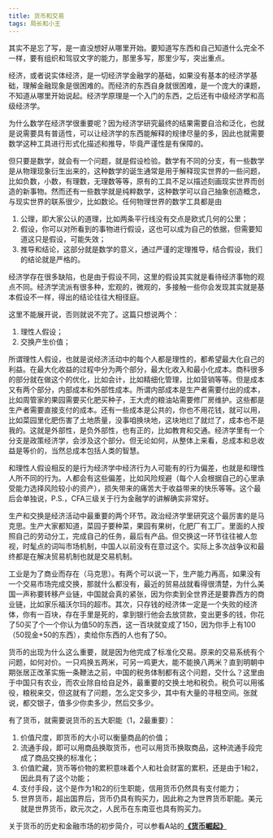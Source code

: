 ```yaml
---
title: 货币和交易
tags: 局长和小王
---
```

其实不是忘了写，是一直没想好从哪里开始。要知道写东西和自己知道什么完全不一样，要有组织和驾驭文字的能力，那里多写，那里少写，突出重点。

经济，或者说实体经济，是一切经济学金融学的基础，如果没有基本的经济学基础，理解金融现象是很困难的。而经济的东西自身就很困难，是一个庞大的课题，不知道从哪里开始说起。经济学原理是一个入门的东西，之后还有中级经济学和高级经济学。

为什么数学在经济学很重要呢？因为经济学研究最终的结果需要自洽和泛化，也就是说需要具有普适性，可以让经济学的东西能解释的规律尽量的多，因此也就需要数学这种工具进行形式化描述和推导，毕竟严谨性是有保障的。

但只要是数学，就会有一个问题，就是假设检验。数学有不同的分支，有一些数学是从物理现象衍生出来的，这种数学的诞生通常是用于解释现实世界的一些问题，比如负数，小数，有理数，无理数等等，原有的工具不足以描述刻画现实世界而创造的新事物。然而还有一些数学就是纯粹数学，这种数学可以自己抽象创造概念，与现实世界的联系很少，比如数论。任何物理世界的数学工具都是由
1. 公理，即大家公认的道理，比如两条平行线没有交点是欧式几何的公里；
2. 假设，你可以对所看到的事物进行假设，这也可以成为自己的依据，但需要知道这只是假设，可能失效；
3. 推导和结论，这部分就是数学的意义，通过严谨的定理推导，结合假设，我们的结论就是严格的。

经济学存在很多缺陷，也是由于假设不同，这里的假设其实就是看待经济事物的观点不同。经济学流派有很多种，宏观的，微观的，多接触一些你会发现其实就是基本假设不一样，得出的结论往往大相径庭。

这里不能展开说，否则就说不完了。这篇只想说两个：
1. 理性人假设；
2. 交换产生价值；

所谓理性人假设，也就是说经济活动中的每个人都是理性的，都希望最大化自己的利益。在最大化收益的过程中分为两个部分，最大化收入和最小化成本。商科很多的部分就在做这个的优化，比如会计，比如精细化管理，比如营销等等。但是成本又有两个部分，内部成本和外部性成本。所谓内部成本是生产者需要付出的成本，比如周管家的果园需要买化肥买种子，王大虎的粮油站需要修厂房维护。这些都是生产者需要直接支付的成本。还有一些成本是公共的，你也不用花钱，就可以用，比如菜园里化肥伤害了土地质量，没事咱换块地，这块地烂了就烂了，成本也不是我的。这就是外部性，是负外部性，也有正的，比如教育和交通。经济学里有一个分支是政策经济学，会涉及这个部分。但无论如何，从整体上来看，总成本和总收益是等价的，当然总成本包括人类的智慧。

和理性人假设相反的是行为经济学中经济行为人可能有的行为偏差，也就是和理性人所不同的行为。人都会有这些偏差，比如风险规避（每个人会根据自己的心里承受能力选择风险较小的资产），损失带来的痛苦大于收益带来的快乐等等。这个最后会单独说，P.S.，CFA三级关于行为金融学的讲解确实非常好。

生产和交换是经济活动中最重要的两个环节。政治经济学里研究这个最厉害的是马克思。生产大家都知道，菜园子要种菜，果园有果树，化肥厂有工厂。里面的人按照自己的劳动分工，完成自己的任务，最后有产品。但交换这一环节往往被人忽视，时髦点的词叫市场机制，中国人以前没有在意过这个。实际上多次战争议和最终都是在解决贸易机制也就是交易机制。

工业是为了商业而存在（马克思）。有两个可以说一下，生产能力再高，如果没有一个交易市场完成交换，那就什么都没有，最近的贸易战就看得很清楚，为什么美国一声称要转移产业链，中国就会真的紧张，因为你卖到全世界还是要靠西方的商业链，比如家乐福沃尔玛的超市。其次，只存钱的经济体一定是一个失败的经济体，你有一百块，存在手里是死的，拿到银行他会去放贷款，变出更多的钱，你花了50买了个一个你认为值50的东西，这一百块就变成了150，因为你手上有100（50现金+50的东西），卖给你东西的人也有了50。

货币的出现为什么这么重要，就是因为他完成了标准化交易。原来的交易系统有个问题，如何对价。一只鸡换五两米，可另一鸡更大，能不能换八两米？直到明朝中期张居正改革实施一条鞭法之前，中国的税务体制都有这个问题，交什么？这里由于中国只有农业，而农业除自给自足外，最重要的交换土地和税负。税负可以用徭役，粮税来交，但这就有了问题，怎么定交多少，其中有大量的寻租空间。张就说，都交银子，值多少你卖多少，然后交多少。

有了货币，就需要说货币的五大职能（1，2最重要）：
1. 价值尺度，即货币的大小可以衡量商品的价值；
2. 流通手段，即可以用商品换取货币，也可以用货币换取商品，这种流通手段完成了商品交换的标准化；
3. 价值贮藏，货币等价物的累积意味着个人和社会财富的累积，还是由于1和2，因此具有了这个功能；
4. 支付手段，这个是作为1和2的衍生职能，信用货币仍然具有支付能力；
5. 世界货币，超出国界后，货币仍具有购买力，因此称之为世界货币职能。美元就是世界货币，欧元次之，人民币在东南亚也具有购买力。

关于货币的历史和金融市场的初步简介，可以参看A站的[**《货币崛起》**](https://www.acfun.cn/v/ac10158685 "货币崛起")